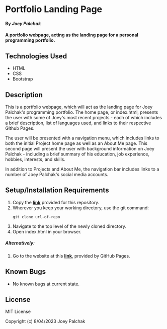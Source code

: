 # Portfolio Landing Page

#### By _Joey Palchak_

#### A portfolio webpage, acting as the landing page for a personal programming portfolio.

## Technologies Used

* HTML
* CSS
* Bootstrap

## Description

This is a portfolio webpage, which will act as the landing page for Joey Palchak's programming portfolio. The home page, or index.html, presents the user with some of Joey's most recent projects - each of which includes a brief description, list of languages used, and links to their respective Github Pages.

The user will be presented with a navigation menu, which includes links to both the initial Project home page as well as an About Me page. This second page will present the user with background information on Joey Palchak - including a brief summary of his education, job experience, hobbies, interests, and skills.

In addition to Projects and About Me, the navigation bar includes links to a number of Joey Palchak's social media accounts.

## Setup/Installation Requirements

1. Copy the **[link](https://www.example.com)** provided for this repository.
2. Wherever you keep your working directory, use the git command:
    ```
    git clone url-of-repo
    ```
3. Navigate to the top level of the newly cloned directory.
4. Open index.html in your browser.

##### _Alternatively:_

1. Go to the website at this **[link](https://www.example.com)**, provided by GitHub Pages.


## Known Bugs

* No known bugs at current state.

## License

MIT License

Copyright (c) 8/04/2023 Joey Palchak